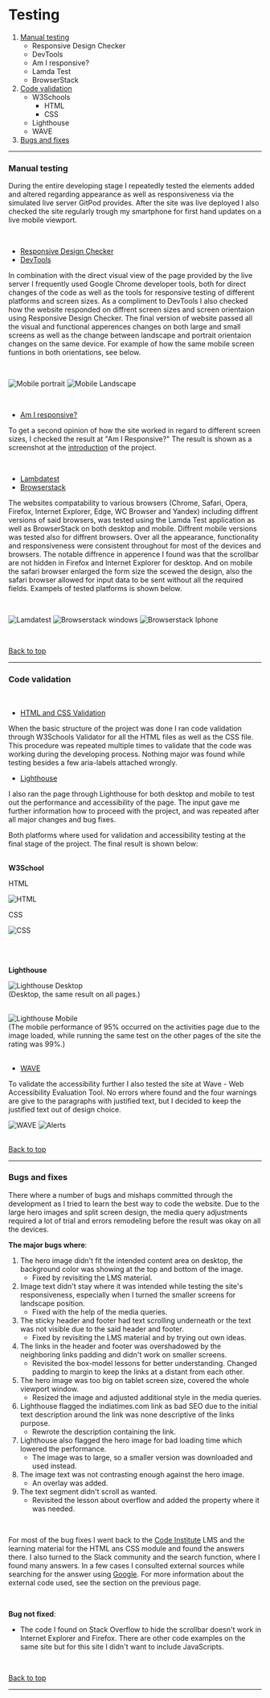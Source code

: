 # **Testing**

1. [Manual testing](#manual-testing)
    - Responsive Design Checker
    - DevTools
    - Am I responsive?
    - Lamda Test
    - BrowserStack
2. [Code validation](#code-validation)
    - W3Schools
        - HTML
        - CSS
    - Lighthouse
    - WAVE
3. [Bugs and fixes](#bugs-and-fixes)

---

### **Manual testing**

During the entire developing stage I repeatedly tested the elements added and altered regarding appearance as well as responsiveness via the simulated live server GitPod provides. After the site was live deployed I also checked the site regularly trough my smartphone for first hand updates on a live mobile viewport.

<br>

- [Responsive Design Checker](https://responsivedesignchecker.com)
- [DevTools](https://developer.chrome.com/docs/devtools/)

In combination with the direct visual view of the page provided by the live server I frequently used Google Chrome developer tools, both for direct changes of the code as well as the tools for responsive testing of different platforms and screen sizes. As a compliment to DevTools I also checked how the website responded on diffrent screen sizes and screen orientaion using Responsive Design Checker. The final version of website passed all the visual and functional apperences changes on both large and small screens as well as the change between landscape and portrait orientaion changes on the same device. For example of how the same mobile screen funtions in both orientations, see below.

<br>

![Mobile portrait](/assets/images/readme/samsung-portrait.png) ![Mobile Landscape](/assets/images/readme/samsung-landscape.png)

<br>

- [Am I responsive?](http://ami.responsivedesign.is/)

To get a second opinion of how the site worked in regard to different screen sizes, I checked the result at "Am I Responsive?" The result is shown as a screenshot at the [introduction](./README.md) of the project.

<br>

- [Lambdatest](https://lambdatest.com)
- [Browserstack](https://browserstack.com)

The websites compatability to various browsers (Chrome, Safari, Opera, Firefox, Internet Explorer, Edge, WC Browser and Yandex) including diffrent versions of said browsers, was tested using the Lamda Test application as well as BrowserStack on both desktop and mobile. Diffrent mobile versions was tested also for diffrent browsers. Over all the appearance, functionality and responsiveness were consistent throughout for most of the devices and browsers. The notable diffrence in apperence I found was that the scrollbar are not hidden in Firefox and Internet Explorer for desktop. And on mobile the safari browser enlarged the form size the scewed the design, also the safari browser allowed for input data to be sent without all the required fields. Exampels of tested platforms is shown below.

<br>

![Lamdatest](assets/images/readme/lambdatest.png) ![Browserstack windows](assets/images/readme/browserstack-windows.png) ![Browserstack Iphone](assets/images/readme/browserstack-iphone.png)

<br>

[Back to top](#testing)

---

### **Code validation**
<br>

- [HTML and CSS Validation](https://www.w3schools.com/) 

When the basic structure of the project was done I ran code validation through W3Schools Validator for all the HTML files as well as the CSS file. This procedure was repeated multiple times to validate that the code was working during the developing process. Nothing major was found while testing besides a few aria-labels attached wrongly.
<br>

- [Lighthouse](https://developers.google.com/web/tools/lighthouse)

I also ran the page through Lighthouse for both desktop and mobile to test out the performance and accessibility of the page. The input gave me further information how to proceed with the project, and was repeated after all major changes and bug fixes. 
<br>

Both platforms where used for validation and accessibility testing at the final stage of the project. The final result is shown below: 
<br>
<br>

**W3School**

HTML<br>

![HTML](assets/images/readme/w3s-validator-final.png)
<br>

CSS
<br>

![CSS](assets/images/readme/End-test%20CSS.png)

<br>
<br>

**Lighthouse** 

![Lighthouse Desktop](assets/images/readme/lighthouse-final-desktop.png)
<br>
(Desktop, the same result on all pages.)
<br>
<br>

![Lighthouse Mobile](assets/images/readme/lighthouse-mobile-finished.png)
<br>
(The mobile performance of 95% occurred on the activities page due to the image loaded, while running the same test on the other pages of the site the rating was 99%.)
<br>
<br>

- [WAVE](https://wave.webaim.org/)

To validate the accessibility further I also tested the site at Wave - Web Accessibility Evaluation Tool. No errors where found and the four warnings are give to the paragraphs with justified text, but I decided to keep the justified text out of design choice.

![WAVE](assets/images/readme/accessibility.png) ![Alerts](assets/images/readme/alerts.png)
<br>
<br>

[Back to top](#testing)

---


### **Bugs and fixes**
There where a number of bugs and mishaps committed through the development as I tried to learn the best way to code the website. Due to the large hero images and split screen design, the media query adjustments required a lot of trial and errors remodeling before the result was okay on all the devices. 

**The major bugs where**: <br>
1. The hero image didn't fit the intended content area on desktop, the background color was showing at the top and bottom of the image.
    - Fixed by revisiting the LMS material.
2. Image text didn't stay where it was intended while testing the site's responsiveness, especially when I turned the smaller screens for landscape position.
    - Fixed with the help of the media queries.
3. The sticky header and footer had text scrolling underneath or the text was not visible due to the said header and footer.
    - Fixed by revisiting the LMS material and by trying out own ideas.
4. The links in the header and footer was overshadowed by the neighboring links padding and didn't work on smaller screens.
    - Revisited the box-model lessons for better understanding. Changed padding to margin to keep the links at a distant from each other.
5. The hero image was too big on tablet screen size, covered the whole viewport window.
    - Resized the image and adjusted additional style in the media queries.
6. Lighthouse flagged the indiatimes.com link as bad SEO due to the initial text description around the link was none descriptive of the links purpose.
    - Rewrote the description containing the link.
7. Lighthouse also flagged the hero image for bad loading time which lowered the performance.
    - The image was to large, so a smaller version was downloaded and used instead. 
8. The image text was not contrasting enough against the hero image.
    - An overlay was added.
9. The text segment didn't scroll as wanted.
    - Revisited the lesson about overflow and added the property where it was needed.

<br>

For most of the bug fixes I went back to the [Code Institute](https://codeinstitute.net/) LMS and the learning material for the HTML ans CSS module and found the answers there. I also turned to the Slack community and the search function, where I found many answers. In a few cases I consulted external sources while searching for the answer using [Google](www.google.com). For more information about the external code used, see the section on the previous page.

<br>

**Bug not fixed**:
- The code I found on Stack Overflow to hide the scrollbar doesn't work in Internet Explorer and Firefox. There are other code examples on the same site but for this site I didn't want to include JavaScripts.
<br>

[Back to top](#testing)

---